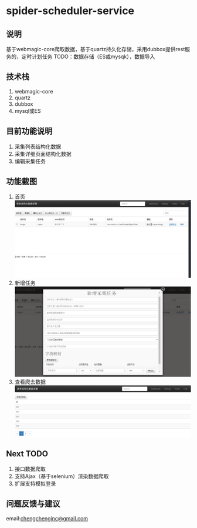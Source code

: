 # spider-scheduler-service #
## 说明 ##
基于webmagic-core爬取数据，基于quartz持久化存储，采用dubbox提供rest服务的，定时计划任务
TODO：数据存储（ES或mysqk），数据导入


## 技术栈 ##
1. webmagic-core
2. quartz
3. dubbox
4. mysql或ES


## 目前功能说明 ##
1. 采集列表结构化数据
2. 采集详细页面结构化数据
3. 编辑采集任务

## 功能截图 ##
1. 首页
	![](https://github.com/chengchengInc/spider-scheduler-service/blob/master/web/img/index.png?raw=true)
2. 新增任务
	![](https://raw.githubusercontent.com/chengchengInc/spider-scheduler-service/master/web/img/addtask.png)
3. 查看爬去数据
	![](https://github.com/chengchengInc/spider-scheduler-service/blob/master/web/img/viewdata.png?raw=true) 



## Next TODO ##
1. 接口数据爬取
2. 支持Ajax（基于selenium）渲染数据爬取
3. 扩展支持模拟登录


## 问题反馈与建议 ##
email:chengchenginc@gmail.com
